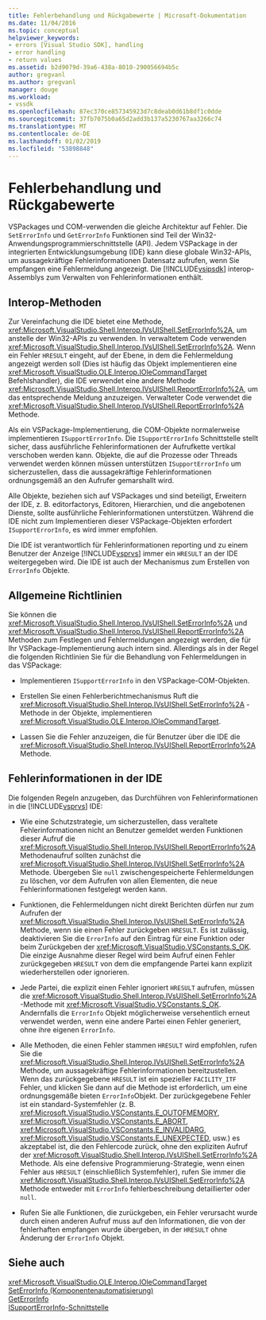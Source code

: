 ```yaml
---
title: Fehlerbehandlung und Rückgabewerte | Microsoft-Dokumentation
ms.date: 11/04/2016
ms.topic: conceptual
helpviewer_keywords:
- errors [Visual Studio SDK], handling
- error handling
- return values
ms.assetid: b2d9079d-39a6-438a-8010-290056694b5c
author: gregvanl
ms.author: gregvanl
manager: douge
ms.workload:
- vssdk
ms.openlocfilehash: 87ec370ce857345923d7c8deab0d61b8df1c0dde
ms.sourcegitcommit: 37fb7075b0a65d2add3b137a5230767aa3266c74
ms.translationtype: MT
ms.contentlocale: de-DE
ms.lasthandoff: 01/02/2019
ms.locfileid: "53898848"
---
```

# <a name="error-handling-and-return-values"></a>Fehlerbehandlung und Rückgabewerte
VSPackages und COM-verwenden die gleiche Architektur auf Fehler. Die `SetErrorInfo` und `GetErrorInfo` Funktionen sind Teil der Win32-Anwendungsprogrammierschnittstelle (API). Jedem VSPackage in der integrierten Entwicklungsumgebung (IDE) kann diese globale Win32-APIs, um aussagekräftige Fehlerinformationen Datensatz aufrufen, wenn Sie empfangen eine Fehlermeldung angezeigt. Die [!INCLUDE[vsipsdk](../extensibility/includes/vsipsdk_md.md)] interop-Assemblys zum Verwalten von Fehlerinformationen enthält.  
  
## <a name="interop-methods"></a>Interop-Methoden  
 Zur Vereinfachung die IDE bietet eine Methode, <xref:Microsoft.VisualStudio.Shell.Interop.IVsUIShell.SetErrorInfo%2A>, um anstelle der Win32-APIs zu verwenden. In verwaltetem Code verwenden <xref:Microsoft.VisualStudio.Shell.Interop.IVsUIShell.SetErrorInfo%2A>. Wenn ein Fehler `HRESULT` eingeht, auf der Ebene, in dem die Fehlermeldung angezeigt werden soll (Dies ist häufig das Objekt implementieren eine <xref:Microsoft.VisualStudio.OLE.Interop.IOleCommandTarget> Befehlshandler), die IDE verwendet eine andere Methode <xref:Microsoft.VisualStudio.Shell.Interop.IVsUIShell.ReportErrorInfo%2A>, um das entsprechende Meldung anzuzeigen. Verwalteter Code verwendet die <xref:Microsoft.VisualStudio.Shell.Interop.IVsUIShell.ReportErrorInfo%2A> Methode.  
  
 Als ein VSPackage-Implementierung, die COM-Objekte normalerweise implementieren `ISupportErrorInfo`. Die `ISupportErrorInfo` Schnittstelle stellt sicher, dass ausführliche Fehlerinformationen der Aufrufkette vertikal verschoben werden kann. Objekte, die auf die Prozesse oder Threads verwendet werden können müssen unterstützen `ISupportErrorInfo` um sicherzustellen, dass die aussagekräftige Fehlerinformationen ordnungsgemäß an den Aufrufer gemarshallt wird.  
  
 Alle Objekte, beziehen sich auf VSPackages und sind beteiligt, Erweitern der IDE, z. B. editorfactorys, Editoren, Hierarchien, und die angebotenen Dienste, sollte ausführliche Fehlerinformationen unterstützen. Während die IDE nicht zum Implementieren dieser VSPackage-Objekten erfordert `ISupportErrorInfo`, es wird immer empfohlen.  
  
 Die IDE ist verantwortlich für Fehlerinformationen reporting und zu einem Benutzer der Anzeige [!INCLUDE[vsprvs](../code-quality/includes/vsprvs_md.md)] immer ein `HRESULT` an der IDE weitergegeben wird. Die IDE ist auch der Mechanismus zum Erstellen von `ErrorInfo` Objekte.  
  
## <a name="general-guidelines"></a>Allgemeine Richtlinien  
 Sie können die <xref:Microsoft.VisualStudio.Shell.Interop.IVsUIShell.SetErrorInfo%2A> und <xref:Microsoft.VisualStudio.Shell.Interop.IVsUIShell.ReportErrorInfo%2A> Methoden zum Festlegen und Fehlermeldungen angezeigt werden, die für Ihr VSPackage-Implementierung auch intern sind. Allerdings als in der Regel die folgenden Richtlinien Sie für die Behandlung von Fehlermeldungen in das VSPackage:  
  
-   Implementieren `ISupportErrorInfo` in den VSPackage-COM-Objekten.  
  
-   Erstellen Sie einen Fehlerberichtmechanismus Ruft die <xref:Microsoft.VisualStudio.Shell.Interop.IVsUIShell.SetErrorInfo%2A> -Methode in der Objekte, implementieren <xref:Microsoft.VisualStudio.OLE.Interop.IOleCommandTarget>.  
  
-   Lassen Sie die Fehler anzuzeigen, die für Benutzer über die IDE die <xref:Microsoft.VisualStudio.Shell.Interop.IVsUIShell.ReportErrorInfo%2A> Methode.  
  
## <a name="error-information-in-the-ide"></a>Fehlerinformationen in der IDE  
 Die folgenden Regeln anzugeben, das Durchführen von Fehlerinformationen in die [!INCLUDE[vsprvs](../code-quality/includes/vsprvs_md.md)] IDE:  
  
-   Wie eine Schutzstrategie, um sicherzustellen, dass veraltete Fehlerinformationen nicht an Benutzer gemeldet werden Funktionen dieser Aufruf die <xref:Microsoft.VisualStudio.Shell.Interop.IVsUIShell.ReportErrorInfo%2A> Methodenaufruf sollten zunächst die <xref:Microsoft.VisualStudio.Shell.Interop.IVsUIShell.SetErrorInfo%2A> Methode. Übergeben Sie `null` zwischengespeicherte Fehlermeldungen zu löschen, vor dem Aufrufen von allen Elementen, die neue Fehlerinformationen festgelegt werden kann.  
  
-   Funktionen, die Fehlermeldungen nicht direkt Berichten dürfen nur zum Aufrufen der <xref:Microsoft.VisualStudio.Shell.Interop.IVsUIShell.SetErrorInfo%2A> Methode, wenn sie einen Fehler zurückgeben `HRESULT`. Es ist zulässig, deaktivieren Sie die `ErrorInfo` auf den Eintrag für eine Funktion oder beim Zurückgeben der <xref:Microsoft.VisualStudio.VSConstants.S_OK>. Die einzige Ausnahme dieser Regel wird beim Aufruf einen Fehler zurückgegeben `HRESULT` von dem die empfangende Partei kann explizit wiederherstellen oder ignorieren.  
  
-   Jede Partei, die explizit einen Fehler ignoriert `HRESULT` aufrufen, müssen die <xref:Microsoft.VisualStudio.Shell.Interop.IVsUIShell.SetErrorInfo%2A> -Methode mit <xref:Microsoft.VisualStudio.VSConstants.S_OK>. Andernfalls die `ErrorInfo` Objekt möglicherweise versehentlich erneut verwendet werden, wenn eine andere Partei einen Fehler generiert, ohne ihre eigenen `ErrorInfo`.  
  
-   Alle Methoden, die einen Fehler stammen `HRESULT` wird empfohlen, rufen Sie die <xref:Microsoft.VisualStudio.Shell.Interop.IVsUIShell.SetErrorInfo%2A> Methode, um aussagekräftige Fehlerinformationen bereitzustellen. Wenn das zurückgegebene `HRESULT` ist ein spezieller `FACILITY_ITF` Fehler, und klicken Sie dann auf die Methode ist erforderlich, um eine ordnungsgemäße bieten `ErrorInfo`Objekt. Der zurückgegebene Fehler ist ein standard-Systemfehler (z. B. <xref:Microsoft.VisualStudio.VSConstants.E_OUTOFMEMORY>, <xref:Microsoft.VisualStudio.VSConstants.E_ABORT>, <xref:Microsoft.VisualStudio.VSConstants.E_INVALIDARG>, <xref:Microsoft.VisualStudio.VSConstants.E_UNEXPECTED>, usw.) es akzeptabel ist, die den Fehlercode zurück, ohne den expliziten Aufruf der <xref:Microsoft.VisualStudio.Shell.Interop.IVsUIShell.SetErrorInfo%2A> Methode. Als eine defensive Programmierung-Strategie, wenn einen Fehler aus `HRESULT` (einschließlich Systemfehler), rufen Sie immer die <xref:Microsoft.VisualStudio.Shell.Interop.IVsUIShell.SetErrorInfo%2A> Methode entweder mit `ErrorInfo` fehlerbeschreibung detaillierter oder `null`.  
  
-   Rufen Sie alle Funktionen, die zurückgeben, ein Fehler verursacht wurde durch einen anderen Aufruf muss auf den Informationen, die von der fehlerhaften empfangen wurde übergeben, in der `HRESULT` ohne Änderung der `ErrorInfo` Objekt.  
  
## <a name="see-also"></a>Siehe auch  
 <xref:Microsoft.VisualStudio.OLE.Interop.IOleCommandTarget>   
 [SetErrorInfo (Komponentenautomatisierung)](/previous-versions/windows/desktop/api/oleauto/nf-oleauto-seterrorinfo)   
 [GetErrorInfo](/previous-versions/windows/desktop/api/oleauto/nf-oleauto-geterrorinfo)   
 [ISupportErrorInfo-Schnittstelle](/previous-versions/windows/desktop/api/oaidl/nn-oaidl-isupporterrorinfo)
